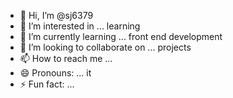 - 👋 Hi, I’m @sj6379
- 👀 I’m interested in ... learning
- 🌱 I’m currently learning ... front end development
- 💞️ I’m looking to collaborate on ... projects
- 📫 How to reach me ... 
- 😄 Pronouns: ... it
- ⚡ Fun fact: ...

<!---
sj6379/sj6379 is a ✨ special ✨ repository because its `README.md` (this file) appears on your GitHub profile.
You can click the Preview link to take a look at your changes.
--->
